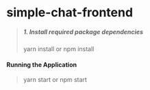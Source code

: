 # simple-chat-frontend

>##### 1. Install required package dependencies
> yarn install
or
> npm install

#### Running the Application
> yarn start
or
> npm start
